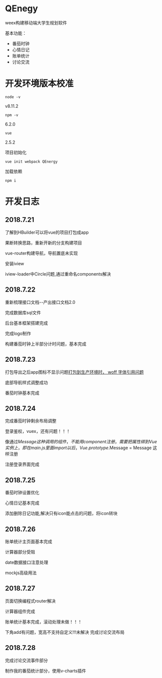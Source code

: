 # QEnegy
weex构建移动端大学生规划软件

基本功能：
- 番茄时钟
- 心情日记
- 账单统计
- 讨论交流

# 开发环境版本校准

```node -v```

v8.11.2

```npm -v```

6.2.0

```vue```

2.5.2

项目初始化

```vue init webpack QEnergy```

加载依赖

```npm i```


# 开发日志

## 2018.7.21

了解到HBuilder可以将vue的项目打包成app

果断转换思路，重新开新的分支构建项目

vue-router构建导航，导航置底未实现

安装iview

iview-loader中Circle问题,通过重命名components解决

## 2018.7.22

重新梳理接口文档--产出接口文档2.0

完成数据库sql文件

后台基本框架搭建完成

完成logo制作

构建番茄时钟上半部分计时问题，基本完成

## 2018.7.23

打包导出之后app图标不显示问题[打包到生产环境时， woff 字体引用问题 ](https://github.com/iview/iview/issues/515)

底部导航样式调整成功

番茄时钟基本完成

## 2018.7.24 

完成番茄时钟剩余布局调整

登录鉴权，vuex，还有问题！！！

像通过$Message这种调用的组件，不能用component注册，需要把属性绑到Vue实例上，即在main.js里面import以后，Vue.prototype.$Message = Message 这样注册

注册登录界面完成

## 2018.7.25

番茄时钟设置优化

心情日记基本完成

添加删除日记功能,解决只有icon能点击的问题，将icon转块

## 2018.7.26

账单统计主页面基本完成

计算器部分受阻

date数据接口注意处理

mockjs高级用法

## 2018.7.27

页面切换编程式router解决

计算器组件完成

账单统计基本完成，滚动处理未做！！！

下角add有问题，宽高不支持自定义!!!未解决
完成讨论交流布局

## 2018.7.28

完成讨论交流事件部分

制作我的番茄统计部分，使用v-charts插件